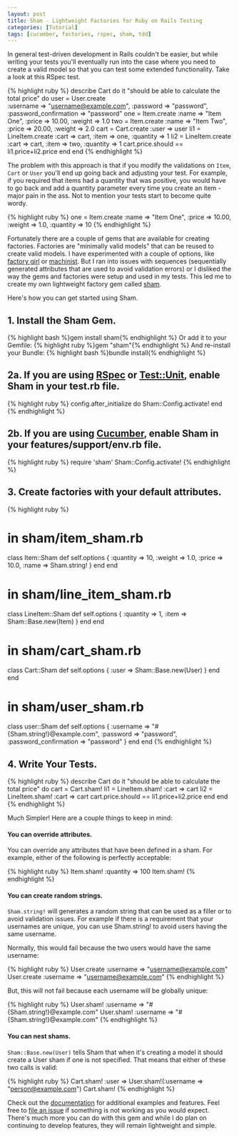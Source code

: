 ```yaml
---
layout: post
title: Sham - Lightweight Factories for Ruby on Rails Testing
categories: [Tutorial]
tags: [cucumber, factories, rspec, sham, tdd]
---
```


In general test-driven development in Rails couldn't be easier, but while
writing your tests you'll eventually run into the case where you need to create
a valid model so that you can test some extended functionality. Take a look at
this RSpec test.

{% highlight ruby %}
describe Cart do
  it "should be able to calculate the total price" do
    user = User.create \
      :username => "username@example.com",
      :password => "password", 
      :password_confirmation => "password"
    one = Item.create :name => "Item One", :price => 10.00, :weight => 1.0
    two = Item.create :name => "Item Two", :price => 20.00, :weight => 2.0
    cart = Cart.create :user => user
    li1 = LineItem.create :cart => cart, :item => one, :quantity => 1
    li2 = LineItem.create :cart => cart, :item => two, :quantity => 1
    cart.price.should == li1.price+li2.price
  end
end
{% endhighlight %}

The problem with this approach is that if you modify the validations on `Item`,
`Cart` or `User` you'll end up going back and adjusting your test.  For example,
if you required that items had a quantity that was positive, you would have to
go back and add a quantity parameter every time you create an item -  major pain
in the ass.  Not to mention your tests start to become quite wordy.

{% highlight ruby %}
one = Item.create :name => "Item One",
        :price => 10.00,
        :weight => 1.0,
        :quantity => 10
{% endhighlight %}

Fortunately there are a couple of gems that are available for creating
factories. Factories are "minimally valid models" that can be reused to create
valid models.  I have experimented with a couple of options, like
[factory girl](https://github.com/thoughtbot/factory_girl) or
[machinist](https://github.com/notahat/machinist). But I ran into issues with
sequences (sequentially generated attributes that are used to avoid validation
errors) or I disliked the way the gems and factories were setup and used in my
tests.  This led me to create my own lightweight factory gem called
[sham](https://github.com/panthomakos/sham).

Here's how you can get started using Sham.

## 1. Install the Sham Gem.
{% highlight bash %}gem install sham{% endhighlight %}
Or add it to your Gemfile:
{% highlight ruby %}gem "sham"{% endhighlight %}
And re-install your Bundle:
{% highlight bash %}bundle install{% endhighlight %}


## 2a. If you are using [RSpec](http://rspec.info/) or [Test::Unit][test-unit], enable Sham in your test.rb file.

[test-unit]: http://www.ensta.fr/~diam/ruby/online/ruby-doc-stdlib/libdoc/test/unit/rdoc/classes/Test/Unit.html

{% highlight ruby %}
config.after_initialize do
  Sham::Config.activate!
end
{% endhighlight %}

## 2b. If you are using [Cucumber](http://cukes.info/), enable Sham in your features/support/env.rb file.</h2>

{% highlight ruby %}
require 'sham'
Sham::Config.activate!
{% endhighlight %}

## 3. Create factories with your default attributes.

{% highlight ruby %}
# in sham/item_sham.rb
class Item::Sham
  def self.options
    { :quantity => 10, :weight => 1.0, :price => 10.0, :name => Sham.string! }
  end
end

# in sham/line_item_sham.rb
class LineItem::Sham
  def self.options
    { :quantity => 1, :item => Sham::Base.new(Item) }
  end
end

# in sham/cart_sham.rb
class Cart::Sham
  def self.options
    { :user => Sham::Base.new(User) }
  end
end

# in sham/user_sham.rb
class user::Sham
  def self.options
    {
      :username => "#{Sham.string!}@example.com",
      :password => "password",
      :password_confirmation => "password"
    }
  end
end
{% endhighlight %}

## 4. Write Your Tests.

{% highlight ruby %}
describe Cart do
  it "should be able to calculate the total price" do
    cart = Cart.sham!
    li1 = LineItem.sham! :cart => cart
    li2 = LineItem.sham! :cart => cart
    cart.price.should == li1.price+li2.price
  end
end
{% endhighlight %}

Much Simpler!  Here are a couple things to keep in mind:

#### You can override attributes.

You can override any attributes that have been defined in a sham.  For example,
either of the following is perfectly acceptable:

{% highlight ruby %}
Item.sham! :quantity => 100
Item.sham!
{% endhighlight %}

#### You can create random strings.


`Sham.string!` will generates a random string that can be used as a filler or to
avoid validation issues.  For example if there is a requirement that your
usernames are unique, you can use Sham.string! to avoid users having the same
username.

Normally, this would fail because the two users would have the same username:

{% highlight ruby %}
User.create :username => "username@example.com"
User.create :username => "username@example.com"
{% endhighlight %}

But, this will not fail because each username will be globally unique:

{% highlight ruby %}
User.sham! :username => "#{Sham.string!}@example.com"
User.sham! :username => "#{Sham.string!}@example.com"
{% endhighlight %}

#### You can nest shams.


`Sham::Base.new(User)` tells Sham that when it's creating a model it should
create a User sham if one is not specified.  That means that either of these two
calls is valid:

{% highlight ruby %}
Cart.sham! :user => User.sham!(:username => "person@example.com")
Cart.sham!
{% endhighlight %}

Check out the [documentation](https://github.com/panthomakos/sham#readme) for
additional examples and features. Feel free to
[file an issue](https://github.com/panthomakos/sham/issues) if something is not
working as you would expect.  There's much more you can do with this gem and
while I do plan on continuing to develop features, they will remain lightweight
and simple.
